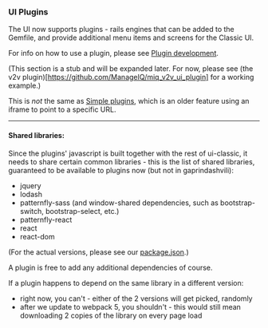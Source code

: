 ### UI Plugins

The UI now supports plugins - rails engines that can be added to the Gemfile, and provide additional menu items and screens for the Classic UI.

For info on how to use a plugin, please see [Plugin development](../developer_setup/plugins.md).

(This section is a stub and will be expanded later. For now, please see (the v2v plugin)[https://github.com/ManageIQ/miq_v2v_ui_plugin] for a working example.)

This is *not* the same as [Simple plugins](simple_ui_plugins.md), which is an older feature using an iframe to point to a specific URL.

---

#### Shared libraries:

Since the plugins' javascript is built together with the rest of ui-classic, it needs to share certain common libraries - this is the list of shared libraries, guaranteed to be available to plugins now (but not in gaprindashvili):

* jquery
* lodash
* patternfly-sass (and window-shared dependencies, such as bootstrap-switch, bootstrap-select, etc.)
* patternfly-react
* react
* react-dom

(For the actual versions, please see our [package.json](https://github.com/ManageIQ/manageiq-ui-classic/blob/master/package.json).)

A plugin is free to add any additional dependencies of course.


If a plugin happens to depend on the same library in a different version:

* right now, you can't - either of the 2 versions will get picked, randomly
* after we update to webpack 5, you shouldn't - this would still mean downloading 2 copies of the library on every page load
